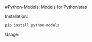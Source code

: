 #Python-Models: Models for Pythonistas



Installation:

```bash
pip install python-models
```

Usage:

